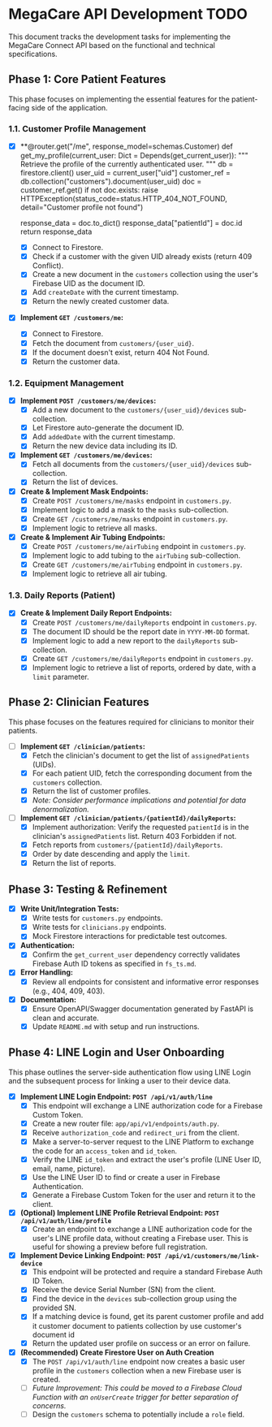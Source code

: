 # MegaCare API Development TODO

This document tracks the development tasks for implementing the MegaCare Connect API based on the functional and technical specifications.

## Phase 1: Core Patient Features

This phase focuses on implementing the essential features for the patient-facing side of the application.

### 1.1. Customer Profile Management
- [x] **@router.get("/me", response_model=schemas.Customer)
def get_my_profile(current_user: Dict = Depends(get_current_user)):
    """
    Retrieve the profile of the currently authenticated user.
    """
    db = firestore.client()
    user_uid = current_user["uid"]
    customer_ref = db.collection("customers").document(user_uid)
    doc = customer_ref.get()
    if not doc.exists:
        raise HTTPException(status_code=status.HTTP_404_NOT_FOUND, detail="Customer profile not found")

    response_data = doc.to_dict()
    response_data["patientId"] = doc.id
    return response_data

  - [x] Connect to Firestore.
  - [x] Check if a customer with the given UID already exists (return 409 Conflict).
  - [x] Create a new document in the `customers` collection using the user's Firebase UID as the document ID.
  - [x] Add `createDate` with the current timestamp.
  - [x] Return the newly created customer data.
- [x] **Implement `GET /customers/me`:**
  - [x] Connect to Firestore.
  - [x] Fetch the document from `customers/{user_uid}`.
  - [x] If the document doesn't exist, return 404 Not Found.
  - [x] Return the customer data.

### 1.2. Equipment Management
- [x] **Implement `POST /customers/me/devices`:**
  - [x] Add a new document to the `customers/{user_uid}/devices` sub-collection.
  - [x] Let Firestore auto-generate the document ID.
  - [x] Add `addedDate` with the current timestamp.
  - [x] Return the new device data including its ID.
- [x] **Implement `GET /customers/me/devices`:**
  - [x] Fetch all documents from the `customers/{user_uid}/devices` sub-collection.
  - [x] Return the list of devices.
- [x] **Create & Implement Mask Endpoints:**
  - [x] Create `POST /customers/me/masks` endpoint in `customers.py`.
  - [x] Implement logic to add a mask to the `masks` sub-collection.
  - [x] Create `GET /customers/me/masks` endpoint in `customers.py`.
  - [x] Implement logic to retrieve all masks.
- [x] **Create & Implement Air Tubing Endpoints:**
  - [x] Create `POST /customers/me/airTubing` endpoint in `customers.py`.
  - [x] Implement logic to add tubing to the `airTubing` sub-collection.
  - [x] Create `GET /customers/me/airTubing` endpoint in `customers.py`.
  - [x] Implement logic to retrieve all air tubing.

### 1.3. Daily Reports (Patient)
- [x] **Create & Implement Daily Report Endpoints:**
  - [x] Create `POST /customers/me/dailyReports` endpoint in `customers.py`.
  - [x] The document ID should be the report date in `YYYY-MM-DD` format.
  - [x] Implement logic to add a new report to the `dailyReports` sub-collection.
  - [x] Create `GET /customers/me/dailyReports` endpoint in `customers.py`.
  - [x] Implement logic to retrieve a list of reports, ordered by date, with a `limit` parameter.

## Phase 2: Clinician Features

This phase focuses on the features required for clinicians to monitor their patients.

- [ ] **Implement `GET /clinician/patients`:**
  - [x] Fetch the clinician's document to get the list of `assignedPatients` (UIDs).
  - [x] For each patient UID, fetch the corresponding document from the `customers` collection.
  - [x] Return the list of customer profiles.
  - [x] *Note: Consider performance implications and potential for data denormalization.*
- [ ] **Implement `GET /clinician/patients/{patientId}/dailyReports`:**
  - [x] Implement authorization: Verify the requested `patientId` is in the clinician's `assignedPatients` list. Return 403 Forbidden if not.
  - [x] Fetch reports from `customers/{patientId}/dailyReports`.
  - [x] Order by date descending and apply the `limit`.
  - [x] Return the list of reports.

## Phase 3: Testing & Refinement

- [x] **Write Unit/Integration Tests:**
  - [x] Write tests for `customers.py` endpoints.
  - [x] Write tests for `clinicians.py` endpoints.
  - [x] Mock Firestore interactions for predictable test outcomes.
- [x] **Authentication:**
  - [x] Confirm the `get_current_user` dependency correctly validates Firebase Auth ID tokens as specified in `fs_ts.md`.
- [x] **Error Handling:**
  - [x] Review all endpoints for consistent and informative error responses (e.g., 404, 409, 403).
- [x] **Documentation:**
  - [x] Ensure OpenAPI/Swagger documentation generated by FastAPI is clean and accurate.
  - [x] Update `README.md` with setup and run instructions.

## Phase 4: LINE Login and User Onboarding

This phase outlines the server-side authentication flow using LINE Login and the subsequent process for linking a user to their device data.

- [x] **Implement LINE Login Endpoint: `POST /api/v1/auth/line`**
  - [x] This endpoint will exchange a LINE authorization code for a Firebase Custom Token.
  - [x] Create a new router file: `app/api/v1/endpoints/auth.py`.
  - [x] Receive `authorization_code` and `redirect_uri` from the client.
  - [x] Make a server-to-server request to the LINE Platform to exchange the code for an `access_token` and `id_token`.
  - [x] Verify the LINE `id_token` and extract the user's profile (LINE User ID, email, name, picture).
  - [x] Use the LINE User ID to find or create a user in Firebase Authentication.
  - [x] Generate a Firebase Custom Token for the user and return it to the client.

- [x] **(Optional) Implement LINE Profile Retrieval Endpoint: `POST /api/v1/auth/line/profile`**
  - [x] Create an endpoint to exchange a LINE authorization code for the user's LINE profile data, without creating a Firebase user. This is useful for showing a preview before full registration.

- [X] **Implement Device Linking Endpoint: `POST /api/v1/customers/me/link-device`**
  - [X] This endpoint will be protected and require a standard Firebase Auth ID Token.
  - [X] Receive the device Serial Number (SN) from the client.
  - [X] Find the device in the `devices` sub-collection group using the provided SN.
  - [X] If a matching device is found, get its parent customer profile and add it customer document to patients collection by use customer's document id
  - [X] Return the updated user profile on success or an error on failure.
- [x] **(Recommended) Create Firestore User on Auth Creation**
  - [x] The `POST /api/v1/auth/line` endpoint now creates a basic user profile in the `customers` collection when a new Firebase user is created.
  - [ ] *Future Improvement: This could be moved to a Firebase Cloud Function with an `onUserCreate` trigger for better separation of concerns.*
  - [ ] Design the `customers` schema to potentially include a `role` field.